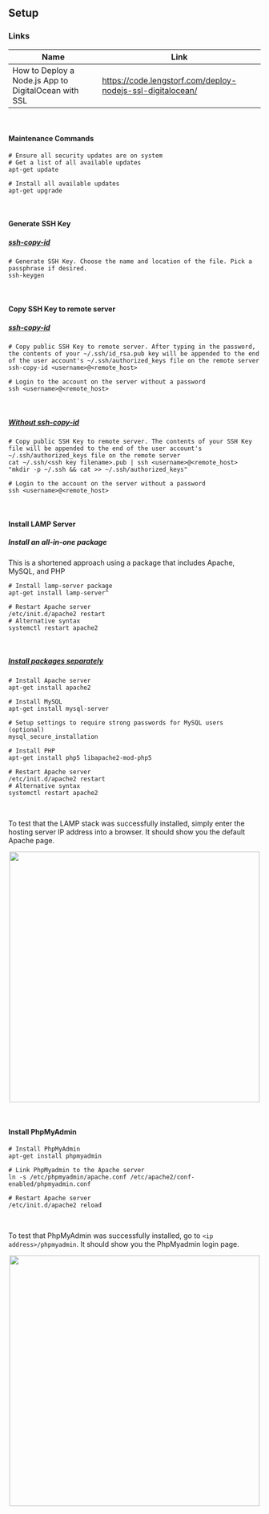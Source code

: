 ## Setup

### Links
| Name          | Link                                                            |
|---------------|-----------------------------------------------------------------|
| How to Deploy a Node.js App to DigitalOcean with SSL | https://code.lengstorf.com/deploy-nodejs-ssl-digitalocean/ |

<br>

#### Maintenance Commands
```shell
# Ensure all security updates are on system
# Get a list of all available updates
apt-get update

# Install all available updates
apt-get upgrade
```

<br>

#### Generate SSH Key
##### [ssh-copy-id](https://www.digitalocean.com/community/tutorials/ssh-essentials-working-with-ssh-servers-clients-and-keys)
```shell
# Generate SSH Key. Choose the name and location of the file. Pick a passphrase if desired.
ssh-keygen
```

<br>

#### Copy SSH Key to remote server
##### [ssh-copy-id](https://www.digitalocean.com/community/tutorials/ssh-essentials-working-with-ssh-servers-clients-and-keys)
```shell
# Copy public SSH Key to remote server. After typing in the password, the contents of your ~/.ssh/id_rsa.pub key will be appended to the end of the user account's ~/.ssh/authorized_keys file on the remote server
ssh-copy-id <username>@<remote_host>

# Login to the account on the server without a password
ssh <username>@<remote_host>
```

<br> 

##### [Without ssh-copy-id](https://www.digitalocean.com/community/tutorials/ssh-essentials-working-with-ssh-servers-clients-and-keys)
```shell
# Copy public SSH Key to remote server. The contents of your SSH Key file will be appended to the end of the user account's ~/.ssh/authorized_keys file on the remote server
cat ~/.ssh/<ssh key filename>.pub | ssh <username>@<remote_host> "mkdir -p ~/.ssh && cat >> ~/.ssh/authorized_keys"

# Login to the account on the server without a password
ssh <username>@<remote_host>
```

<br>

#### Install LAMP Server 

##### Install an all-in-one package
This is a shortened approach using a package that includes Apache, MySQL, and PHP
```shell
# Install lamp-server package
apt-get install lamp-server^

# Restart Apache server
/etc/init.d/apache2 restart
# Alternative syntax
systemctl restart apache2
```

<br>

##### [Install packages separately](https://howtoubuntu.org/how-to-install-lamp-on-ubuntu)
```shell
# Install Apache server
apt-get install apache2

# Install MySQL
apt-get install mysql-server

# Setup settings to require strong passwords for MySQL users (optional)
mysql_secure_installation

# Install PHP
apt-get install php5 libapache2-mod-php5

# Restart Apache server
/etc/init.d/apache2 restart
# Alternative syntax
systemctl restart apache2
```

<br> 

To test that the LAMP stack was successfully installed, simply enter the hosting server IP address into a browser. It should show you the default Apache page.
<p align="center"><img src="https://image.ibb.co/ch07Gx/Screen_Shot_2018_04_27_at_7_49_05_AM.png" width="500"></p>

<br> 

#### Install PhpMyAdmin
```shell
# Install PhpMyAdmin
apt-get install phpmyadmin

# Link PhpMyadmin to the Apache server
ln -s /etc/phpmyadmin/apache.conf /etc/apache2/conf-enabled/phpmyadmin.conf

# Restart Apache server
/etc/init.d/apache2 reload
```

<br> 

To test that PhpMyAdmin was successfully installed, go to `<ip address>/phpmyadmin`. It should show you the PhpMyadmin login page.
<p align="center"><img src="https://image.ibb.co/fms9UH/Screen_Shot_2018_04_27_at_8_11_55_AM.png" width="500"></p>

<br>
